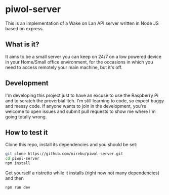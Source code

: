 # piwol-server

This is an implementation of a Wake on Lan API server written in Node JS based on express.

## What is it?

It aims to be a small server you can keep on 24/7 on a low powered device in your Home/Small office environment, for the occasions in which you need to access remotely your main machine, but it's off.

## Development

I'm developing this project just to have an excuse to use the Raspberry Pi and to scratch the proverbial itch. I'm still learning to code, so expect buggy and messy code. If anyone wants to join in the development, you're welcome to open issues and submit pull requests to show me where I'm going totally wrong.

## How to test it

Clone this repo, install its dependencies and you should be set:

```bash
git clone https://github.com/nirebu/piwol-server.git
cd piwol-server
npm install
```

Get yourself a ristretto while it installs (right now not many dependencies) and then

```bash
npm run dev
```